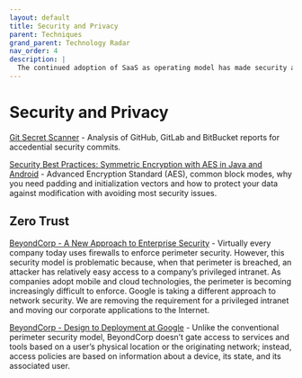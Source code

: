 ```yaml
---
layout: default
title: Security and Privacy
parent: Techniques
grand_parent: Technology Radar
nav_order: 4
description: |
  The continued adoption of SaaS as operating model has made security and privacy a must-have techniques during the development.
---
```


# Security and Privacy

[Git Secret Scanner](https://shhgit.darkport.co.uk) - Analysis of GitHub, GitLab and BitBucket reports for accedential security commits.

[Security Best Practices: Symmetric Encryption with AES in Java and Android](https://proandroiddev.com/security-best-practices-symmetric-encryption-with-aes-in-java-7616beaaade9) - Advanced Encryption Standard (AES), common block modes, why you need padding and initialization vectors and how to protect your data against modification with avoiding most security issues. 

## Zero Trust

[BeyondCorp - A New Approach to Enterprise Security](https://storage.googleapis.com/pub-tools-public-publication-data/pdf/43231.pdf) - Virtually every company today uses firewalls to enforce perimeter security. However, this security model is problematic because, when that perimeter is breached, an attacker has relatively easy access to a company’s privileged intranet. As companies adopt mobile and cloud technologies, the perimeter is becoming increasingly difficult to enforce. Google is taking a different approach to network security. We are removing the requirement for a privileged intranet and moving our corporate applications to the Internet.

[BeyondCorp - Design to Deployment at Google](https://storage.googleapis.com/pub-tools-public-publication-data/pdf/44860.pdf) - Unlike the conventional perimeter security model, BeyondCorp doesn’t gate access to services and tools based on a user’s physical location or the originating network; instead, access policies are based on information about a device, its state, and its associated user.

